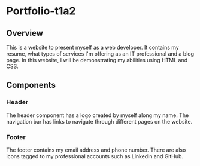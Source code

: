 # Portfolio-t1a2

## Overview
This is a website to present myself as a web developer. It contains my resume, what types of services I'm offering as an IT professional and a blog page. In this website, I will be demonstrating my abilities using HTML and CSS. 

## Components

### Header
The header component has a logo created by myself along my name. The navigation bar has links to navigate through different pages on the website.

### Footer
The footer contains my email address and phone number. There are also icons tagged to my professional accounts such as Linkedin and GitHub.

